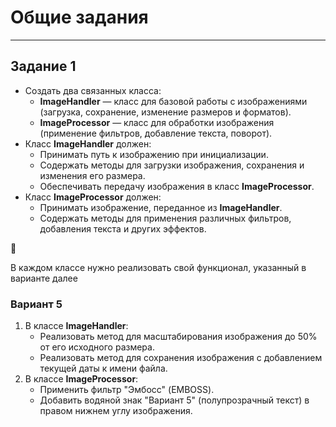# Общие задания

---

## Задание 1

- Создать два связанных класса:
    - **ImageHandler** — класс для базовой работы с изображениями (загрузка, сохранение, изменение размеров и форматов).
    - **ImageProcessor** — класс для обработки изображения (применение фильтров, добавление текста, поворот).
- Класс **ImageHandler** должен:
    - Принимать путь к изображению при инициализации.
    - Содержать методы для загрузки изображения, сохранения и изменения его размера.
    - Обеспечивать передачу изображения в класс **ImageProcessor**.
- Класс **ImageProcessor** должен:
    - Принимать изображение, переданное из **ImageHandler**.
    - Содержать методы для применения различных фильтров, добавления текста и других эффектов.

<aside>
🚨

В каждом классе нужно реализовать свой функционал, указанный в варианте далее

</aside>

### **Вариант 5**

1. В классе **ImageHandler**:
    - Реализовать метод для масштабирования изображения до 50% от его исходного размера.
    - Реализовать метод для сохранения изображения с добавлением текущей даты к имени файла.
2. В классе **ImageProcessor**:
    - Применить фильтр "Эмбосс" (EMBOSS).
    - Добавить водяной знак "Вариант 5" (полупрозрачный текст) в правом нижнем углу изображения.
